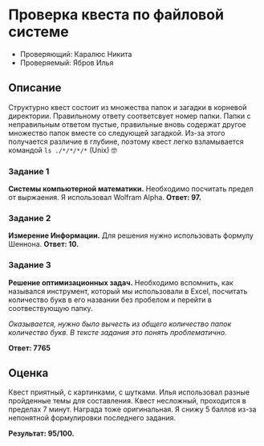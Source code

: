 # Проверка квеста по файловой системе
* Проверяющий: Каралюс Никита
* Проверяемый: Ябров Илья

## Описание
Структурно квест состоит из множества папок и загадки в корневой директории. Правильному ответу соответсвует номер папки. Папки с неправильным ответом пустые, правильные вновь содержат другое множество папок вместе со следующей загадкой. Из-за этого получается различие в глубине, поэтому квест легко взламывается командой
`ls ./*/*/*/*` (Unix) 🤓

### Задание 1
**Системы компьютерной математики.** Необходимо посчитать предел от выржаения. Я использовал Wolfram Alpha. **Ответ: 97.**

### Задание 2
**Измерение Информации.** Для решения нужно использовать формулу Шеннона.
**Ответ: 10.**

### Задание 3
**Решение оптимизационных задач.** Необходимо вспомнить, как назывался инструмент, который мы использовали в Excel, посчитать количество букв в его названии без пробелом и перейти в соотвествующую папку.

*Оказывается, нужно было вычесть из общего количество папок количество букв. В тексте задания это понять проблематично.*

**Ответ: 7765**

## Оценка

Квест приятный, с картинками, с шутками. Илья использовал разные пройденные темы для составления. Квест несложный, проходится в пределах 7 минут. Награда тоже оригинальная. Я снижу 5 баллов из-за непонятной формулировки последнего задания.

**Результат: 95/100.**
